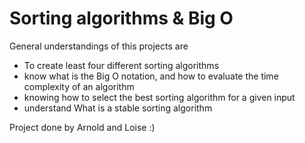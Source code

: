 # Sorting algorithms & Big O
General understandings of this projects are
- To create least four different sorting algorithms
- know what is the Big O notation, and how to evaluate the time complexity of an algorithm
- knowing how to select the best sorting algorithm for a given input
- understand What is a stable sorting algorithm


Project done by Arnold and Loise :)